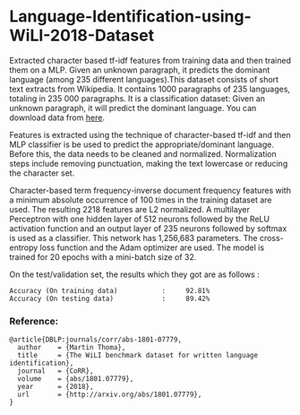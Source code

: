 # Language-Identification-using-WiLI-2018-Dataset

Extracted character based tf-idf features from training data and then trained them on a MLP. Given an unknown paragraph, it predicts the dominant language (among 235 different languages).This dataset consists of short text extracts from Wikipedia. It contains 1000 paragraphs of 235 languages, totaling in 235 000 paragraphs. It is a classification dataset: Given an unknown paragraph, it will predict the dominant language. You can download data from [here](https://zenodo.org/record/841984/files/wili-2018.zip).

Features is extracted using the technique of character-based tf-idf and then MLP classifier is be used to predict the appropriate/dominant language. Before this, the data needs to be cleaned and normalized. Normalization steps include removing punctuation, making the text lowercase or reducing the character set.

Character-based term frequency-inverse document frequency features with a minimum absolute occurrence of 100 times in the training dataset are used. The resulting 2218 features are L2 normalized. A multilayer Perceptron with one hidden layer of 512 neurons followed by the ReLU activation function and an output layer of 235 neurons followed by softmax is used as a classifier. This network has 1,256,683 parameters. The cross-entropy loss function and the Adam optimizer are used. The model is trained for 20 epochs with a mini-batch size of 32.

On the test/validation set, the results which they got are as follows :

    Accuracy (On training data)           : 	92.81%  
    Accuracy (On testing data) 		      : 	89.42% 
    
### Reference:
```
@article{DBLP:journals/corr/abs-1801-07779,
  author    = {Martin Thoma},
  title     = {The WiLI benchmark dataset for written language identification},
  journal   = {CoRR},
  volume    = {abs/1801.07779},
  year      = {2018},
  url       = {http://arxiv.org/abs/1801.07779},
}
```


